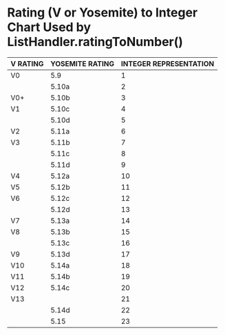 # Rating (V or Yosemite) to Integer Chart Used by ListHandler.ratingToNumber()

| V RATING | YOSEMITE RATING | INTEGER REPRESENTATION |
|----------|-----------------|------------------------|
| V0       | 5.9             | 1                      |
|          | 5.10a           | 2                      |
| V0+      | 5.10b           | 3                      |
| V1       | 5.10c           | 4                      |
|          | 5.10d           | 5                      |
| V2       | 5.11a           | 6                      |
| V3       | 5.11b           | 7                      |
|          | 5.11c           | 8                      |
|          | 5.11d           | 9                      |
| V4       | 5.12a           | 10                     |
| V5       | 5.12b           | 11                     |
| V6       | 5.12c           | 12                     |
|          | 5.12d           | 13                     |
| V7       | 5.13a           | 14                     |
| V8       | 5.13b           | 15                     |
|          | 5.13c           | 16                     |
| V9       | 5.13d           | 17                     |
| V10      | 5.14a           | 18                     |
| V11      | 5.14b           | 19                     |
| V12      | 5.14c           | 20                     |
| V13      |                 | 21                     |
|          | 5.14d           | 22                     |
|          | 5.15            | 23                     |